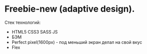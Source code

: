 # Freebie-new (adaptive design).
Стек технологий:
  - HTML5 CSS3 SASS JS
  - БЭМ
  - Perfect pixel(1600px) - под меньший экран делал на свой вкус
  - Flex
